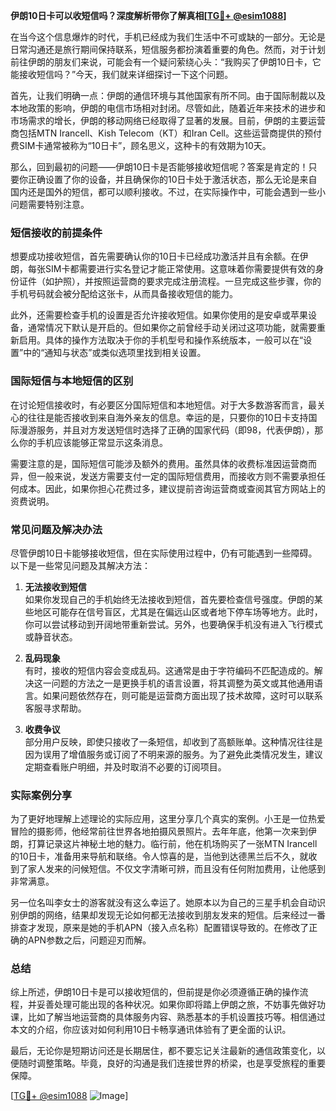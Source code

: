 **伊朗10日卡可以收短信吗？深度解析带你了解真相[[TG💪+ @esim1088](https://t.me/s/esim1088)]**

在当今这个信息爆炸的时代，手机已经成为我们生活中不可或缺的一部分。无论是日常沟通还是旅行期间保持联系，短信服务都扮演着重要的角色。然而，对于计划前往伊朗的朋友们来说，可能会有一个疑问萦绕心头：“我购买了伊朗10日卡，它能接收短信吗？”今天，我们就来详细探讨一下这个问题。

首先，让我们明确一点：伊朗的通信环境与其他国家有所不同。由于国际制裁以及本地政策的影响，伊朗的电信市场相对封闭。尽管如此，随着近年来技术的进步和市场需求的增长，伊朗的移动网络已经取得了显著的发展。目前，伊朗的主要运营商包括MTN Irancell、Kish Telecom（KT）和Iran Cell。这些运营商提供的预付费SIM卡通常被称为“10日卡”，顾名思义，这种卡的有效期为10天。

那么，回到最初的问题——伊朗10日卡是否能够接收短信呢？答案是肯定的！只要你正确设置了你的设备，并且确保你的10日卡处于激活状态，那么无论是来自国内还是国外的短信，都可以顺利接收。不过，在实际操作中，可能会遇到一些小问题需要特别注意。

### 短信接收的前提条件

想要成功接收短信，首先需要确认你的10日卡已经成功激活并且有余额。在伊朗，每张SIM卡都需要进行实名登记才能正常使用。这意味着你需要提供有效的身份证件（如护照），并按照运营商的要求完成注册流程。一旦完成这些步骤，你的手机号码就会被分配给这张卡，从而具备接收短信的能力。

此外，还需要检查手机的设置是否允许接收短信。如果你使用的是安卓或苹果设备，通常情况下默认是开启的。但如果你之前曾经手动关闭过这项功能，就需要重新启用。具体的操作方法取决于你的手机型号和操作系统版本，一般可以在“设置”中的“通知与状态”或类似选项里找到相关设置。

### 国际短信与本地短信的区别

在讨论短信接收时，有必要区分国际短信和本地短信。对于大多数游客而言，最关心的往往是能否接收到来自海外亲友的信息。幸运的是，只要你的10日卡支持国际漫游服务，并且对方发送短信时选择了正确的国家代码（即98，代表伊朗），那么你的手机应该能够正常显示这条消息。

需要注意的是，国际短信可能涉及额外的费用。虽然具体的收费标准因运营商而异，但一般来说，发送方需要支付一定的国际短信费用，而接收方则不需要承担任何成本。因此，如果你担心花费过多，建议提前咨询运营商或查阅其官方网站上的资费说明。

### 常见问题及解决办法

尽管伊朗10日卡能够接收短信，但在实际使用过程中，仍有可能遇到一些障碍。以下是一些常见问题及其解决方法：

1. **无法接收到短信**  
   如果你发现自己的手机始终无法接收到短信，首先要检查信号强度。伊朗的某些地区可能存在信号盲区，尤其是在偏远山区或者地下停车场等地方。此时，你可以尝试移动到开阔地带重新尝试。另外，也要确保手机没有进入飞行模式或静音状态。

2. **乱码现象**  
   有时，接收的短信内容会变成乱码。这通常是由于字符编码不匹配造成的。解决这一问题的方法之一是更换手机的语言设置，将其调整为英文或其他通用语言。如果问题依然存在，则可能是运营商方面出现了技术故障，这时可以联系客服寻求帮助。

3. **收费争议**  
   部分用户反映，即使只接收了一条短信，却收到了高额账单。这种情况往往是因为误用了增值服务或订阅了不明来源的服务。为了避免此类情况发生，建议定期查看账户明细，并及时取消不必要的订阅项目。

### 实际案例分享

为了更好地理解上述理论的实际应用，这里分享几个真实的案例。小王是一位热爱冒险的摄影师，他经常前往世界各地拍摄风景照片。去年年底，他第一次来到伊朗，打算记录这片神秘土地的魅力。临行前，他在机场购买了一张MTN Irancell的10日卡，准备用来导航和联络。令人惊喜的是，当他到达德黑兰后不久，就收到了家人发来的问候短信。不仅文字清晰可辨，而且没有任何附加费用，让他感到非常满意。

另一位名叫李女士的游客就没有这么幸运了。她原本以为自己的三星手机会自动识别伊朗的网络，结果却发现无论如何都无法接收到朋友发来的短信。后来经过一番排查才发现，原来是她的手机APN（接入点名称）配置错误导致的。在修改了正确的APN参数之后，问题迎刃而解。

### 总结

综上所述，伊朗10日卡是可以接收短信的，但前提是你必须遵循正确的操作流程，并妥善处理可能出现的各种状况。如果你即将踏上伊朗之旅，不妨事先做好功课，比如了解当地运营商的具体服务内容、熟悉基本的手机设置技巧等。相信通过本文的介绍，你应该对如何利用10日卡畅享通讯体验有了更全面的认识。

最后，无论你是短期访问还是长期居住，都不要忘记关注最新的通信政策变化，以便随时调整策略。毕竟，良好的沟通是我们连接世界的桥梁，也是享受旅程的重要保障。

[[TG💪+ @esim1088](https://t.me/s/esim1088) ![Image](https://i.postimg.cc/4NQfJmqS/Snipaste-2025-05-13-00-14-12.png)]